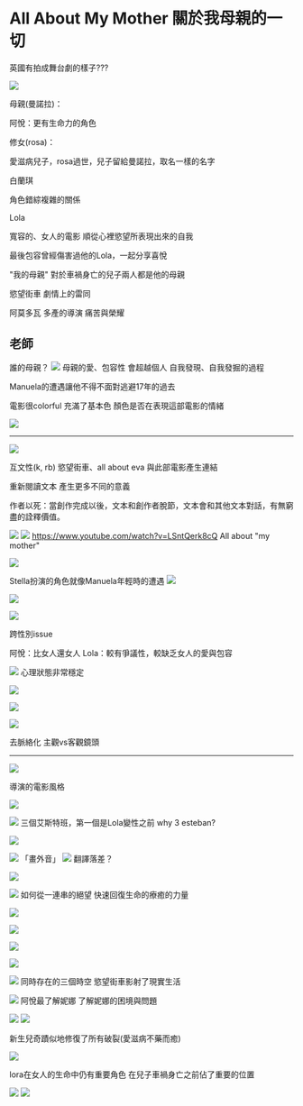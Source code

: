 # All About My Mother 關於我母親的一切
英國有拍成舞台劇的樣子???

![](https://i.imgur.com/dKw1PHd.jpg)

母親(曼諾拉)：

阿悅：更有生命力的角色

修女(rosa)：

愛滋病兒子，rosa過世，兒子留給曼諾拉，取名一樣的名字


白蘭琪


角色錯綜複雜的關係

Lola 

寬容的、女人的電影
順從心裡慾望所表現出來的自我



最後包容曾經傷害過他的Lola，一起分享喜悅

"我的母親"
對於車禍身亡的兒子兩人都是他的母親


慾望街車 劇情上的雷同

阿莫多瓦
多產的導演
痛苦與榮耀


## 老師
誰的母親？
![](https://i.imgur.com/AELUXnT.png)
母親的愛、包容性 會超越個人
自我發現、自我發掘的過程

Manuela的遭遇讓他不得不面對逃避17年的過去

電影很colorful 充滿了基本色
顏色是否在表現這部電影的情緒

![](https://i.imgur.com/gREig4p.png)

---

![](https://i.imgur.com/z4ABvwL.png)

互文性(k, rb)
慾望街車、all about eva 與此部電影產生連結

重新閱讀文本 產生更多不同的意義

作者以死：當創作完成以後，文本和創作者脫節，文本會和其他文本對話，有無窮盡的詮釋價值。

![](https://i.imgur.com/CoBePKo.png)
![](https://i.imgur.com/eW2VvLB.png)
https://www.youtube.com/watch?v=LSntQerk8cQ
All about "my mother"

![](https://i.imgur.com/5kLfzH9.png)

Stella扮演的角色就像Manuela年輕時的遭遇
![](https://i.imgur.com/QAL2BAR.png)

![](https://i.imgur.com/350XZLX.png)

![](https://i.imgur.com/bniwNRs.png)

跨性別issue

阿悅：比女人還女人
Lola：較有爭議性，較缺乏女人的愛與包容


![](https://i.imgur.com/qdZmEWm.png)
心理狀態非常穩定

![](https://i.imgur.com/KNaDBkX.png)

![](https://i.imgur.com/5V0NeBo.png)

![](https://i.imgur.com/nFpxO2L.png)

去脈絡化
主觀vs客觀鏡頭

---

![](https://i.imgur.com/krQ7nN9.jpg)

導演的電影風格

![](https://i.imgur.com/2ZyxSip.png)

![](https://i.imgur.com/aoZzopQ.png)
三個艾斯特班，第一個是Lola變性之前
why 3 esteban?

![](https://i.imgur.com/dJZi668.png)

![](https://i.imgur.com/1OnybvL.png)
「畫外音」
![](https://i.imgur.com/h04tYVQ.png)
翻譯落差？


![](https://i.imgur.com/vmUN5e2.png)

![](https://i.imgur.com/6GQpULr.png)
如何從一連串的絕望 快速回復生命的療癒的力量

![](https://i.imgur.com/2EE6sCG.png)

![](https://i.imgur.com/PhiXz9s.png)

![](https://i.imgur.com/oaL8Crb.png)

![](https://i.imgur.com/TAizgjM.png)


![](https://i.imgur.com/CTFDfav.png)
同時存在的三個時空
慾望街車影射了現實生活

![](https://i.imgur.com/5cMXMeU.png)
阿悅最了解妮娜
了解妮娜的困境與問題

![](https://i.imgur.com/u86uo8y.png)
![](https://i.imgur.com/eDxzEZ6.png)

新生兒奇蹟似地修復了所有破裂(愛滋病不藥而癒)

![](https://i.imgur.com/do5U7l7.png)


lora在女人的生命中仍有重要角色
在兒子車禍身亡之前佔了重要的位置

![](https://i.imgur.com/KG6L7AG.png)
![](https://i.imgur.com/fm9vV08.png)

